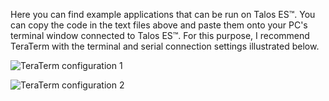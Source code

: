 Here you can find example applications that can be run on Talos ES™. You can copy the code in the text files above and paste them onto your PC's terminal window connected to Talos ES™. For this purpose, I recommend TeraTerm with the terminal and serial connection settings illustrated below.

![TeraTerm configuration 1](https://github.com/TheByteAttic/TalosES/assets/69539226/fe04abf9-cf5b-4218-a017-99f9f7ce4726)

![TeraTerm configuration 2](https://github.com/TheByteAttic/TalosES/assets/69539226/c33fcbed-6ce7-4666-83a5-146f08bc77ba)
